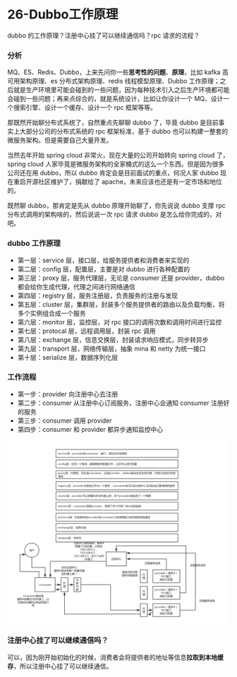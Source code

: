 # 26-Dubbo工作原理

dubbo 的工作原理？注册中心挂了可以继续通信吗？rpc 请求的流程？

### 分析
MQ、ES、Redis、Dubbo，上来先问你一些**思考性的问题**、**原理**，比如 kafka 高可用架构原理、es 分布式架构原理、redis 线程模型原理、Dubbo 工作原理；之后就是生产环境里可能会碰到的一些问题，因为每种技术引入之后生产环境都可能会碰到一些问题；再来点综合的，就是系统设计，比如让你设计一个 MQ、设计一个搜索引擎、设计一个缓存、设计一个 rpc 框架等等。

那既然开始聊分布式系统了，自然重点先聊聊 dubbo 了，毕竟 dubbo 是目前事实上大部分公司的分布式系统的 rpc 框架标准，基于 dubbo 也可以构建一整套的微服务架构。但是需要自己大量开发。

当然去年开始 spring cloud 非常火，现在大量的公司开始转向 spring cloud 了，spring cloud 人家毕竟是微服务架构的全家桶式的这么一个东西。但是因为很多公司还在用 dubbo，所以 dubbo 肯定会是目前面试的重点，何况人家 dubbo 现在重启开源社区维护了，捐献给了 apache，未来应该也还是有一定市场和地位的。

既然聊 dubbo，那肯定是先从 dubbo 原理开始聊了，你先说说 dubbo 支撑 rpc 分布式调用的架构啥的，然后说说一次 rpc 请求 dubbo 是怎么给你完成的，对吧。

### dubbo 工作原理
- 第一层：service 层，接口层，给服务提供者和消费者来实现的
- 第二层：config 层，配置层，主要是对 dubbo 进行各种配置的
- 第三层：proxy 层，服务代理层，无论是 consumer 还是 provider，dubbo 都会给你生成代理，代理之间进行网络通信
- 第四层：registry 层，服务注册层，负责服务的注册与发现
- 第五层：cluster 层，集群层，封装多个服务提供者的路由以及负载均衡，将多个实例组合成一个服务
- 第六层：monitor 层，监控层，对 rpc 接口的调用次数和调用时间进行监控
- 第七层：protocal 层，远程调用层，封装 rpc 调用
- 第八层：exchange 层，信息交换层，封装请求响应模式，同步转异步
- 第九层：transport 层，网络传输层，抽象 mina 和 netty 为统一接口
- 第十层：serialize 层，数据序列化层

### 工作流程
- 第一步：provider 向注册中心去注册
- 第二步：consumer 从注册中心订阅服务，注册中心会通知 consumer 注册好的服务
- 第三步：consumer 调用 provider
- 第四步：consumer 和 provider 都异步通知监控中心

![dubbo-operating-principle](./images/dubbo-operating-principle.png)

### 注册中心挂了可以继续通信吗？
可以，因为刚开始初始化的时候，消费者会将提供者的地址等信息**拉取到本地缓存**，所以注册中心挂了可以继续通信。





